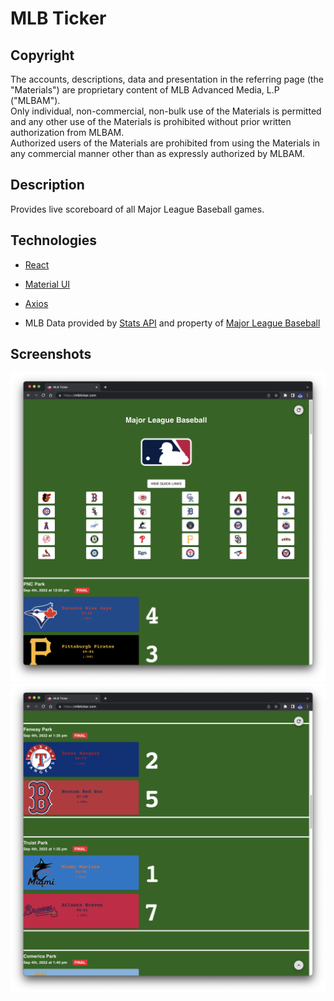 # MLB Ticker

## Copyright

The accounts, descriptions, data and presentation in the referring page (the "Materials") are proprietary content of MLB Advanced Media, L.P ("MLBAM").  
Only individual, non-commercial, non-bulk use of the Materials is permitted and any other use of the Materials is prohibited without prior written authorization from MLBAM.  
Authorized users of the Materials are prohibited from using the Materials in any commercial manner other than as expressly authorized by MLBAM.

## Description

Provides live scoreboard of all Major League Baseball games.

## Technologies

- [React](https://reactjs.org/)
- [Material UI](https://mui.com/)
- [Axios](https://axios-http.com/docs/intro)

- MLB Data provided by [Stats API](https://statsapi.mlb.com/) and property of [Major League Baseball](https://mlb.com)

## Screenshots

![screenshot](./assets/ss.png)
![screenshot](./assets/ss2.png)

